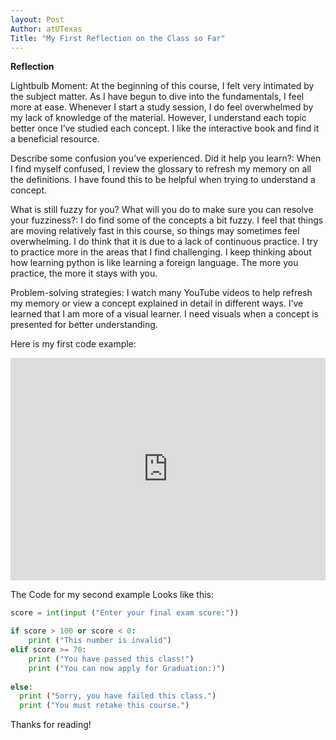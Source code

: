```yaml
---
layout: Post
Author: atUTexas
Title: "My First Reflection on the Class so Far"
---
```


**Reflection**

Lightbulb Moment: 
At the beginning of this course, I felt very intimated by the subject matter. As I have begun to dive into the fundamentals, I feel more at ease. Whenever I start a study session, I do feel overwhelmed by my lack of knowledge of the material. However, I understand each topic better once I’ve studied each concept. I like the interactive book and find it a beneficial resource.

Describe some confusion you’ve experienced. Did it help you learn?:
When I find myself confused, I review the glossary to refresh my memory on all the definitions. I have found this to be helpful when trying to understand a concept. 

What is still fuzzy for you? What will you do to make sure you can resolve your fuzziness?:
I do find some of the concepts a bit fuzzy. I feel that things are moving relatively fast in this course, so things may sometimes feel overwhelming. I do think that it is due to a lack of continuous practice. I try to practice more in the areas that I find challenging. I keep thinking about how learning python is like learning a foreign language. The more you practice, the more it stays with you.

Problem-solving strategies:
I watch many YouTube videos to help refresh my memory or view a concept explained in detail in different ways. I’ve learned that I am more of a visual learner. I need visuals when a concept is presented for better understanding. 

Here is my first code example:

<iframe src="https://https://trinket.io/python/a58bb112bf?star=result" width="100%" height="356" frameborder="0" marginwidth="0" marginheight="0" allowfullscreen></iframe>


The Code for my second example Looks like this:

```python
score = int(input ("Enter your final exam score:"))

if score > 100 or score < 0:
    print ("This number is invalid")
elif score >= 70:
    print ("You have passed this class!")
    print ("You can now apply for Graduation:)")
    
else:
  print ("Sorry, you have failed this class.")
  print ("You must retake this course.")
  ```
  
  Thanks for reading!
